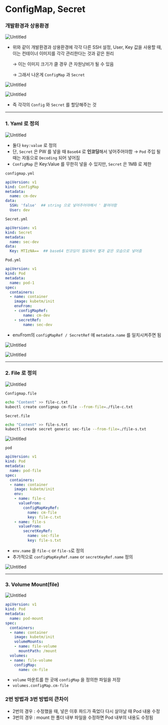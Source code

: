 # ConfigMap, Secret

### 개발환경과 상용환경

![Untitled](ConfigMap,%208bc43/Untitled.png)

- 위와 같이 개발환경과 상용환경에 각각 다른 SSH 설정, User, Key 값을 사용할 때, 이는 컨테이너 이미지를 각각 관리한다는 것과 같은 원리
    
    → 이는 이미지 크기가 클 경우 큰 자원낭비가 될 수 있음
    
    → 그래서 나온게 `ConfigMap` 과 `Secret`
    

 

![Untitled](ConfigMap,%208bc43/Untitled%201.png)

![Untitled](ConfigMap,%208bc43/Untitled%202.png)

- 즉 각각의 `Config` 와 `Secret` 를 할당해주는 것

---

### 1. Yaml 로 정의

![Untitled](ConfigMap,%208bc43/Untitled%203.png)

- 둘다 `key:value` 로 정의
- 단, `Secret` 은 PW 를 넣을 때 `Base64` 로 **인코딩**해서 넣어주어야함 
→ `Pod` 주입 될 때는 자동으로 `Decoding` 되어 넣어짐
- `ConfigMap` 은 Key:Value 를 무한히 넣을 수 있지만, 
`Secret` 은 1MB 로 제한

`configmap.yml`

```yaml
apiVersion: v1
kind: ConfigMap
metadata:
  name: cm-dev
data:
  SSH: 'false'  ## string 으로 넣어주어야해서 ' 붙여야함
  User: dev
```

`Secret.yml`

```yaml
apiVersion: v1
kind: Secret
metadata:
  name: sec-dev
data:
  Key: MTIzNA==  ## base64 인코딩이 필요해서 옆과 같은 모습으로 넣어줌
```

`Pod.yml`

```yaml
apiVersion: v1
kind: Pod
metadata:
  name: pod-1
spec:
  containers:
  - name: container
    image: kubetm/init
    envFrom:
    - configMapRef:
        name: cm-dev
    - secretRef:
        name: sec-dev
```

- envFrom의 `configMapRef / SecretRef` 에 `metadata.name` 를 일치시켜주면 됨

![Untitled](ConfigMap,%208bc43/Untitled%204.png)

![Untitled](ConfigMap,%208bc43/Untitled%205.png)

---

### 2. File 로 정의

![Untitled](ConfigMap,%208bc43/Untitled%206.png)

`Configmap.file`

```bash
echo "Content" >> file-c.txt
kubectl create configmap cm-file --from-file=./file-c.txt
```

`Secret.file`

```bash
echo "Content" >> file-s.txt
kubectl create secret generic sec-file --from-file=./file-s.txt
```

![Untitled](ConfigMap,%208bc43/Untitled%207.png)

`pod`

```yaml
apiVersion: v1
kind: Pod
metadata:
  name: pod-file
spec:
  containers:
  - name: container
    image: kubetm/init
    env:
    - name: file-c
      valueFrom:
        configMapKeyRef:
          name: cm-file
          key: file-c.txt
    - name: file-s
      valueFrom:
        secretKeyRef:
          name: sec-file
          key: file-s.txt
```

- `env.name` 을 `file-c` or `file-s`로 정의
- 추가적으로 `configMapKeyRef.name` or `secretKeyRef.name` 정의

![Untitled](ConfigMap,%208bc43/Untitled%208.png)

---

### 3. Volume Mount(file)

![Untitled](ConfigMap,%208bc43/Untitled%209.png)

```yaml
apiVersion: v1
kind: Pod
metadata:
  name: pod-mount
spec:
  containers:
  - name: container
    image: kubetm/init
    volumeMounts:
    - name: file-volume
      mountPath: /mount
  volumes:
  - name: file-volume
    configMap:
      name: cm-file
```

- `volume` 마운트를 한 곳에 `configMap` 을 정의한 파일을 저장
- `volumes.configMap.cm-file`

### 2번 방법과 3번 방법의 큰차이

- 2번의 경우 : 수정했을 때, 넣은 이후 파드가 죽었다 다시 살아날 때 Pod 내용 수정
- 3번의 경우 : mount 한 폴더 내부 파일을 수정하면 Pod 내부의 내용도 수정됨